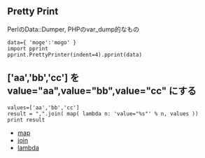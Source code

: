 ## Pretty Print
PerlのData::Dumper, PHPのvar_dump的なもの

	data={ 'moge':'mogo' }
	import pprint
	pprint.PrettyPrinter(indent=4).pprint(data)

## ['aa','bb','cc'] を value="aa",value="bb",value="cc" にする

	values=['aa','bb','cc']
	result = ",".join( map( lambda n: 'value="%s"' % n, values ))
	print result

* [map](http://docs.python.jp/3/library/functions.html#map)
* [join](http://docs.python.jp/3/library/stdtypes.html#str.join)
* [lambda](http://docs.python.jp/3/reference/expressions.html#lambda)

